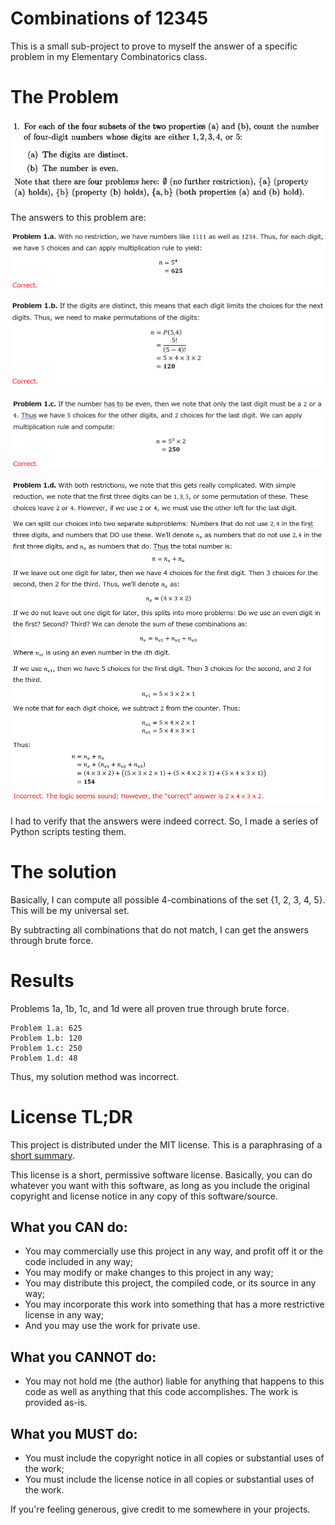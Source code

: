 # Combinations of 12345

This is a small sub-project to prove to myself the answer of a specific problem
in my Elementary Combinatorics class.

# The Problem

![problem](img/problem.png)

The answers to this problem are:

![solution 1a](img/sol1a.png)

![solution 1b](img/sol1b.png)

![solution 1c](img/sol1c.png)

![solution 1d](img/sol1d.png)

I had to verify that the answers were indeed correct. So, I made a series of
Python scripts testing them.

# The solution

Basically, I can compute all possible 4-combinations of the set {1, 2, 3, 4, 5}.
This will be my universal set.

By subtracting all combinations that do not match, I can get the answers through
brute force.

# Results

Problems 1a, 1b, 1c, and 1d were all proven true through brute force.

```
Problem 1.a: 625
Problem 1.b: 120
Problem 1.c: 250
Problem 1.d: 48
```

Thus, my solution method was incorrect.

# License TL;DR

This project is distributed under the MIT license. This is a paraphrasing of a
[short summary](https://tldrlegal.com/license/mit-license).

This license is a short, permissive software license. Basically, you can do
whatever you want with this software, as long as you include the original
copyright and license notice in any copy of this software/source.

## What you CAN do:

-   You may commercially use this project in any way, and profit off it or the
    code included in any way;
-   You may modify or make changes to this project in any way;
-   You may distribute this project, the compiled code, or its source in any
    way;
-   You may incorporate this work into something that has a more restrictive
    license in any way;
-   And you may use the work for private use.

## What you CANNOT do:

-   You may not hold me (the author) liable for anything that happens to this
    code as well as anything that this code accomplishes. The work is provided
    as-is.

## What you MUST do:

-   You must include the copyright notice in all copies or substantial uses of
    the work;
-   You must include the license notice in all copies or substantial uses of the
    work.

If you're feeling generous, give credit to me somewhere in your projects.
